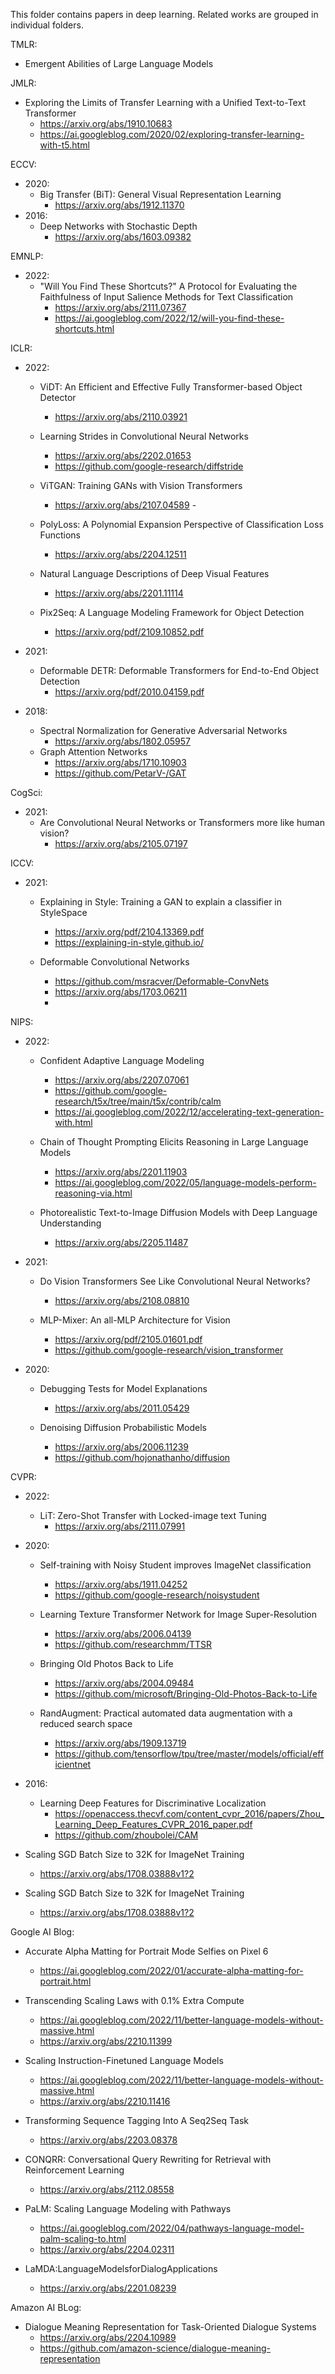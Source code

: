 This folder contains papers in deep learning.
Related works are grouped in individual folders.

TMLR:
-   Emergent Abilities of Large Language Models

JMLR:
-   Exploring the Limits of Transfer Learning with a Unified Text-to-Text Transformer
    -   https://arxiv.org/abs/1910.10683
    -   https://ai.googleblog.com/2020/02/exploring-transfer-learning-with-t5.html

ECCV:
-   2020:
    -   Big Transfer (BiT): General Visual Representation Learning
        -   https://arxiv.org/abs/1912.11370
-   2016:
    -   Deep Networks with Stochastic Depth
        -   https://arxiv.org/abs/1603.09382

EMNLP:
-   2022:
    -   "Will You Find These Shortcuts?" A Protocol for Evaluating the Faithfulness of Input Salience Methods for Text Classification
        -   https://arxiv.org/abs/2111.07367
        -   https://ai.googleblog.com/2022/12/will-you-find-these-shortcuts.html

ICLR:
-   2022:
    -   ViDT: An Efficient and Effective Fully Transformer-based Object Detector
        -   https://arxiv.org/abs/2110.03921
    
    -   Learning Strides in Convolutional Neural Networks
        -   https://arxiv.org/abs/2202.01653
        -   https://github.com/google-research/diffstride
    
    - ViTGAN: Training GANs with Vision Transformers
        -   https://arxiv.org/abs/2107.04589        -   
    
    - PolyLoss: A Polynomial Expansion Perspective of Classification Loss Functions
        -   https://arxiv.org/abs/2204.12511
        
    - Natural Language Descriptions of Deep Visual Features
        - https://arxiv.org/abs/2201.11114
        
    -   Pix2Seq: A Language Modeling Framework for Object Detection
        -   https://arxiv.org/pdf/2109.10852.pdf

-   2021:
    -   Deformable DETR: Deformable Transformers for End-to-End Object Detection
        -   https://arxiv.org/pdf/2010.04159.pdf

- 2018:
    -   Spectral Normalization for Generative Adversarial Networks
        -   https://arxiv.org/abs/1802.05957
    - Graph Attention Networks
        - https://arxiv.org/abs/1710.10903
        - https://github.com/PetarV-/GAT

CogSci:
- 2021:
    - Are Convolutional Neural Networks or Transformers more like human vision?
        - https://arxiv.org/abs/2105.07197

ICCV:
- 2021:
    - Explaining in Style: Training a GAN to explain a classifier in StyleSpace
        - https://arxiv.org/pdf/2104.13369.pdf
        - https://explaining-in-style.github.io/

    -   Deformable Convolutional Networks
        -   https://github.com/msracver/Deformable-ConvNets
        -   https://arxiv.org/abs/1703.06211
        -   
NIPS:
-   2022:
    -   Confident Adaptive Language Modeling
        -   https://arxiv.org/abs/2207.07061
        -   https://github.com/google-research/t5x/tree/main/t5x/contrib/calm
        -   https://ai.googleblog.com/2022/12/accelerating-text-generation-with.html

    -   Chain of Thought Prompting Elicits Reasoning in Large Language Models
        -   https://arxiv.org/abs/2201.11903
        -   https://ai.googleblog.com/2022/05/language-models-perform-reasoning-via.html

    -   Photorealistic Text-to-Image Diffusion Models with Deep Language Understanding
        -   https://arxiv.org/abs/2205.11487

- 2021:
    - Do Vision Transformers See Like Convolutional Neural Networks?
        - https://arxiv.org/abs/2108.08810

    - MLP-Mixer: An all-MLP Architecture for Vision
        - https://arxiv.org/pdf/2105.01601.pdf
        - https://github.com/google-research/vision_transformer

-   2020:
    -   Debugging Tests for Model Explanations
        -   https://arxiv.org/abs/2011.05429

    -   Denoising Diffusion Probabilistic Models
        -   https://arxiv.org/abs/2006.11239
        -   https://github.com/hojonathanho/diffusion

CVPR:
-   2022:
    -   LiT: Zero-Shot Transfer with Locked-image text Tuning
        -   https://arxiv.org/abs/2111.07991

- 2020:
    - Self-training with Noisy Student improves ImageNet classification
        - https://arxiv.org/abs/1911.04252
        - https://github.com/google-research/noisystudent

    - Learning Texture Transformer Network for Image Super-Resolution
        - https://arxiv.org/abs/2006.04139
        - https://github.com/researchmm/TTSR

    - Bringing Old Photos Back to Life
        - https://arxiv.org/abs/2004.09484
        - https://github.com/microsoft/Bringing-Old-Photos-Back-to-Life

    -   RandAugment: Practical automated data augmentation with a reduced search space
        -   https://arxiv.org/abs/1909.13719
        -   https://github.com/tensorflow/tpu/tree/master/models/official/efficientnet

- 2016:
    - Learning Deep Features for Discriminative Localization
        - https://openaccess.thecvf.com/content_cvpr_2016/papers/Zhou_Learning_Deep_Features_CVPR_2016_paper.pdf
        - https://github.com/zhoubolei/CAM

- Scaling SGD Batch Size to 32K for ImageNet Training
    - https://arxiv.org/abs/1708.03888v1?2

- Scaling SGD Batch Size to 32K for ImageNet Training
    - https://arxiv.org/abs/1708.03888v1?2



Google AI Blog:
-   Accurate Alpha Matting for Portrait Mode Selfies on Pixel 6
    -   https://ai.googleblog.com/2022/01/accurate-alpha-matting-for-portrait.html

-   Transcending Scaling Laws with 0.1% Extra Compute
    -   https://ai.googleblog.com/2022/11/better-language-models-without-massive.html
    -   https://arxiv.org/abs/2210.11399

-   Scaling Instruction-Finetuned Language Models
    -   https://ai.googleblog.com/2022/11/better-language-models-without-massive.html
    -   https://arxiv.org/abs/2210.11416

-   Transforming Sequence Tagging Into A Seq2Seq Task
    -   https://arxiv.org/abs/2203.08378

-   CONQRR: Conversational Query Rewriting for Retrieval with Reinforcement Learning
    -   https://arxiv.org/abs/2112.08558

-   PaLM: Scaling Language Modeling with Pathways
    -   https://ai.googleblog.com/2022/04/pathways-language-model-palm-scaling-to.html
    -   https://arxiv.org/abs/2204.02311

-   LaMDA:LanguageModelsforDialogApplications
    -   https://arxiv.org/abs/2201.08239

Amazon AI BLog:
-   Dialogue Meaning Representation for Task-Oriented Dialogue Systems
    -   https://arxiv.org/abs/2204.10989
    -   https://github.com/amazon-science/dialogue-meaning-representation
